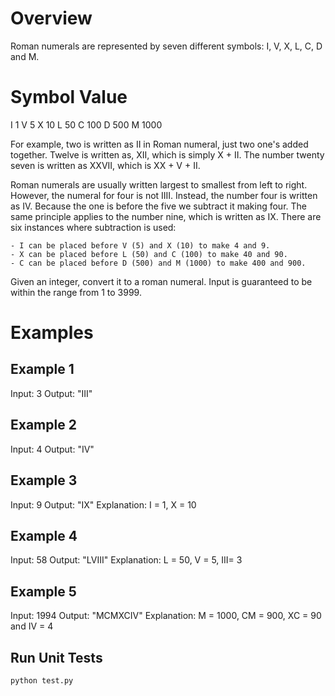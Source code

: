 # Overview
Roman numerals are represented by seven different symbols: I, V, X, L, C, D and M.


Symbol       Value
===================
I             1
V             5
X             10
L             50
C             100
D             500
M             1000


For example, two is written as II in Roman numeral, just two one's added together. Twelve is written as, XII, which is simply X + II. The number twenty seven is written as XXVII, which is XX + V + II.

Roman numerals are usually written largest to smallest from left to right. However, the numeral for four is not IIII. Instead, the number four is written as IV. Because the one is before the five we subtract it making four. The same principle applies to the number nine, which is written as IX. There are six instances where subtraction is used:

    - I can be placed before V (5) and X (10) to make 4 and 9. 
    - X can be placed before L (50) and C (100) to make 40 and 90. 
    - C can be placed before D (500) and M (1000) to make 400 and 900.
    
Given an integer, convert it to a roman numeral. Input is guaranteed to be within the range from 1 to 3999.

# Examples

## Example 1

Input: 3
Output: "III"

## Example 2

Input: 4
Output: "IV"

## Example 3

Input: 9
Output: "IX"
Explanation: I = 1, X = 10

## Example 4

Input: 58
Output: "LVIII"
Explanation: L = 50, V = 5, III= 3

## Example 5

Input: 1994
Output: "MCMXCIV"
Explanation: M = 1000, CM = 900, XC = 90 and IV = 4

## Run Unit Tests

```
python test.py
```
